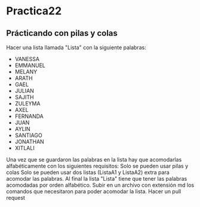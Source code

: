 # Practica22

## Prácticando con pilas y colas

Hacer una lista llamada "Lista" con la siguiente palabras:


- VANESSA
- EMMANUEL
- MELANY
- ARATH
- GAEL
- JULIAN
- SAJITH
- ZULEYMA
- AXEL
- FERNANDA
- JUAN
- AYLIN
- SANTIAGO
- JONATHAN
- XITLALI

Una vez que se guardaron las palabras en la lista hay que acomodarlas alfabéticamente con los siguientes requisitos:
Solo se pueden usar pilas y colas
Solo se pueden usar dos listas (ListaA1 y ListaA2) extra para acomodar las palabras.
Al final la lista "Lista" tiene que tener las palabras acomodadas por orden alfabético.
Subir en un archivo con extensión md los comandos que necesitaron para poder acomodar la lista.
Hacer un pull request 
